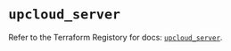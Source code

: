 # `upcloud_server`

Refer to the Terraform Registory for docs: [`upcloud_server`](https://registry.terraform.io/providers/upcloudltd/upcloud/2.9.1/docs/resources/server).
